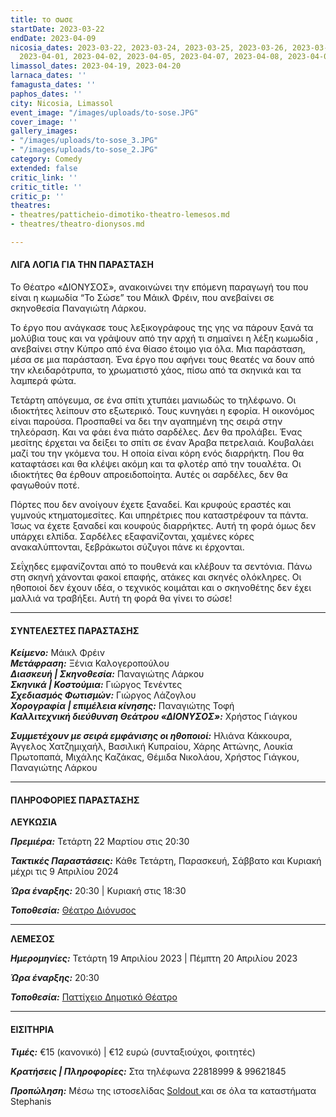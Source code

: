 ```yaml
---
title: το σωσε
startDate: 2023-03-22
endDate: 2023-04-09
nicosia_dates: 2023-03-22, 2023-03-24, 2023-03-25, 2023-03-26, 2023-03-29, 2023-03-31,
  2023-04-01, 2023-04-02, 2023-04-05, 2023-04-07, 2023-04-08, 2023-04-09
limassol_dates: 2023-04-19, 2023-04-20
larnaca_dates: ''
famagusta_dates: ''
paphos_dates: ''
city: Nicosia, Limassol
event_image: "/images/uploads/to-sose.JPG"
cover_image: ''
gallery_images:
- "/images/uploads/to-sose_3.JPG"
- "/images/uploads/to-sose_2.JPG"
category: Comedy
extended: false
critic_link: ''
critic_title: ''
critic_p: ''
theatres:
- theatres/patticheio-dimotiko-theatro-lemesos.md
- theatres/theatro-dionysos.md

---
```

#### ΛΙΓΑ ΛΟΓΙΑ ΓΙΑ ΤΗΝ ΠΑΡΑΣΤΑΣΗ

Το Θέατρο «ΔΙΟΝΥΣΟΣ», ανακοινώνει την επόμενη παραγωγή του που είναι η κωμωδία “Το Σώσε” του Μάικλ Φρέιν, που ανεβαίνει σε σκηνοθεσία Παναγιώτη Λάρκου.

Το έργο που ανάγκασε τους λεξικογράφους της γης να πάρουν ξανά τα μολύβια τους και να γράψουν από την αρχή τι σημαίνει η λέξη κωμωδία , ανεβαίνει στην Κύπρο από ένα θίασο έτοιμο για όλα. Μια παράσταση, μέσα σε μια παράσταση. Ένα έργο που αφήνει τους θεατές να δουν από την κλειδαρότρυπα, το χρωματιστό χάος, πίσω από τα σκηνικά και τα λαμπερά φώτα.

Τετάρτη απόγευμα, σε ένα σπίτι χτυπάει μανιωδώς το τηλέφωνο. Οι ιδιοκτήτες λείπουν στο εξωτερικό. Τους κυνηγάει η εφορία. Η οικονόμος είναι παρούσα. Προσπαθεί να δει την αγαπημένη της σειρά στην τηλεόραση. Και να φάει ένα πιάτο σαρδέλες. Δεν θα προλάβει. Ένας μεσίτης έρχεται να δείξει το σπίτι σε έναν Άραβα πετρελαιά. Κουβαλάει μαζί του την γκόμενα του. Η οποία είναι κόρη ενός διαρρήκτη. Που θα καταφτάσει και θα κλέψει ακόμη και τα φλοτέρ από την τουαλέτα. Οι ιδιοκτήτες θα έρθουν απροειδοποίητα. Αυτές οι σαρδέλες, δεν θα φαγωθούν ποτέ.

Πόρτες που δεν ανοίγουν έχετε ξαναδεί. Και κρυφούς εραστές και γυμνούς κτηματομεσίτες. Και υπηρέτριες που καταστρέφουν τα πάντα. Ίσως να έχετε ξαναδεί και κουφούς διαρρήκτες. Αυτή τη φορά όμως δεν υπάρχει ελπίδα. Σαρδέλες εξαφανίζονται, χαμένες κόρες ανακαλύπτονται, ξεβράκωτοι σύζυγοι πάνε κι έρχονται.

Σεΐχηδες εμφανίζονται από το πουθενά και κλέβουν τα σεντόνια. Πάνω στη σκηνή χάνονται φακοί επαφής, ατάκες και σκηνές ολόκληρες. Οι ηθοποιοί δεν έχουν ιδέα, ο τεχνικός κοιμάται και ο σκηνοθέτης δεν έχει μαλλιά να τραβήξει. Αυτή τη φορά θα γίνει το σώσε!

***

#### ΣΥΝΤΕΛΕΣΤΕΣ ΠΑΡΑΣΤΑΣΗΣ

**_Κείμενο:_** Μάικλ Φρέιν  
**_Μετάφραση:_** Ξένια Καλογεροπούλου  
**_Διασκευή | Σκηνοθεσία:_** Παναγιώτης Λάρκου  
**_Σκηνικά | Κοστούμια:_** Γιώργος Τενέντες  
**_Σχεδιασμός Φωτισμών:_** Γιώργος Λάζογλου  
**_Χορογραφία | επιμέλεια κίνησης:_** Παναγιώτης Τοφή  
**_Καλλιτεχνική διεύθυνση Θεάτρου «ΔΙΟΝΥΣΟΣ»:_** Χρήστος Γιάγκου

**_Συμμετέχουν με σειρά εμφάνισης οι ηθοποιοί:_** Ηλιάνα Κάκκουρα, Άγγελος Χατζημιχαήλ, Βασιλική Κυπραίου, Χάρης Αττώνης, Λουκία Πρωτοπαπά, Μιχάλης Καζάκας, Θέμιδα Νικολάου, Χρήστος Γιάγκου, Παναγιώτης Λάρκου

***

#### ΠΛΗΡΟΦΟΡΙΕΣ ΠΑΡΑΣΤΑΣΗΣ

**ΛΕΥΚΩΣΙΑ**

**_Πρεμιέρα:_** Τετάρτη 22 Μαρτίου στις 20:30

**_Τακτικές Παραστάσεις:_** Κάθε Τετάρτη, Παρασκευή, Σάββατο και Κυριακή μέχρι τις 9 Απριλίου 2024

**_Ώρα έναρξης:_** 20:30 | Κυριακή στις 18:30

**_Τοποθεσία:_** [Θέατρο Διόνυσος](?#map)

***

**ΛΕΜΕΣΟΣ**

**_Ημερομηνίες:_** Τετάρτη 19 Απριλίου 2023 | Πέμπτη 20 Απριλίου 2023

**_Ώρα έναρξης:_** 20:30

**_Τοποθεσία:_** [Παττίχειο Δημοτικό Θέατρο](?#map)

***

#### ΕΙΣΙΤΗΡΙΑ

**_Τιμές:_** €15 (κανονικό) | €12 ευρώ (συνταξιούχοι, φοιτητές)

**_Κρατήσεις | Πληροφορίες:_** Στα τηλέφωνα 22818999 & 99621845

**_Προπώληση:_** Μέσω της ιστοσελίδας [Soldout ](https://www.soldoutticketbox.com/to-sose-theatro-dionysos-2023/?lang=en)και σε όλα τα καταστήματα Stephanis